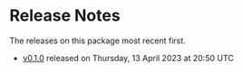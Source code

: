 # Release Notes

The releases on this package most recent first.

* [v0.1.0](release-notes-0.1.0.md) released on Thursday, 13 April 2023 at 20:50 UTC
